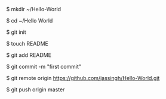 $ mkdir ~/Hello-World

$ cd ~/Hello World

$ git init

$ touch README

$ git add README

$ git commit -m "first commit"

$ git remote origin https://github.com/jassingh/Hello-World.git

$ git push origin master
